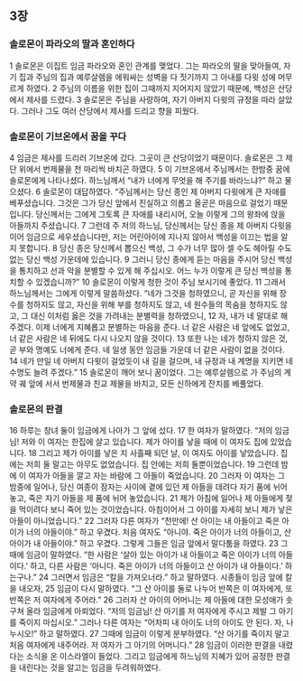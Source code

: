 ## 3장
### 솔로몬이 파라오의 딸과 혼인하다
1 솔로몬은 이집트 임금 파라오와 혼인 관계를 맺었다. 그는 파라오의 딸을 맞아들여, 자기 집과 주님의 집과 예루살렘을 에워싸는 성벽을 다 짓기까지 그 아내를 다윗 성에 머무르게 하였다.
2 주님의 이름을 위한 집이 그때까지 지어지지 않았기 때문에, 백성은 산당에서 제사를 드렸다.
3 솔로몬은 주님을 사랑하여, 자기 아버지 다윗의 규정을 따라 살았다. 그러나 그도 여러 산당에서 제사를 드리고 향을 피웠다.
### 솔로몬이 기브온에서 꿈을 꾸다
4 임금은 제사를 드리러 기브온에 갔다. 그곳이 큰 산당이었기 때문이다. 솔로몬은 그 제단 위에서 번제물을 천 마리씩 바치곤 하였다.
5 이 기브온에서 주님께서는 한밤중 꿈에 솔로몬에게 나타나셨다. 하느님께서 “내가 너에게 무엇을 해 주기를 바라느냐?” 하고 물으셨다.
6 솔로몬이 대답하였다. “주님께서는 당신 종인 제 아버지 다윗에게 큰 자애를 베푸셨습니다. 그것은 그가 당신 앞에서 진실하고 의롭고 올곧은 마음으로 걸었기 때문입니다. 당신께서는 그에게 그토록 큰 자애를 내리시어, 오늘 이렇게 그의 왕좌에 앉을 아들까지 주셨습니다.
7 그런데 주 저의 하느님, 당신께서는 당신 종을 제 아버지 다윗을 이어 임금으로 세우셨습니다만, 저는 어린아이에 지나지 않아서 백성을 이끄는 법을 알지 못합니다.
8 당신 종은 당신께서 뽑으신 백성, 그 수가 너무 많아 셀 수도 헤아릴 수도 없는 당신 백성 가운데에 있습니다.
9 그러니 당신 종에게 듣는 마음을 주시어 당신 백성을 통치하고 선과 악을 분별할 수 있게 해 주십시오. 어느 누가 이렇게 큰 당신 백성을 통치할 수 있겠습니까?”
10 솔로몬이 이렇게 청한 것이 주님 보시기에 좋았다.
11 그래서 하느님께서는 그에게 이렇게 말씀하셨다. “네가 그것을 청하였으니, 곧 자신을 위해 장수를 청하지도 않고, 자신을 위해 부를 청하지도 않고, 네 원수들의 목숨을 청하지도 않고, 그 대신 이처럼 옳은 것을 가려내는 분별력을 청하였으니,
12 자, 내가 네 말대로 해 주겠다. 이제 너에게 지혜롭고 분별하는 마음을 준다. 너 같은 사람은 네 앞에도 없었고, 너 같은 사람은 네 뒤에도 다시 나오지 않을 것이다.
13 또한 나는 네가 청하지 않은 것, 곧 부와 명예도 너에게 준다. 네 일생 동안 임금들 가운데 너 같은 사람이 없을 것이다.
14 네가 만일 네 아버지 다윗이 걸었듯이 내 길을 걸으며, 내 규정과 내 계명을 지키면 네 수명도 늘려 주겠다.”
15 솔로몬이 깨어 보니 꿈이었다. 그는 예루살렘으로 가 주님의 계약 궤 앞에 서서 번제물과 친교 제물을 바치고, 모든 신하에게 잔치를 베풀었다.
### 솔로몬의 판결
16 하루는 창녀 둘이 임금에게 나아가 그 앞에 섰다.
17 한 여자가 말하였다. “저의 임금님! 저와 이 여자는 한집에 살고 있습니다. 제가 아이를 낳을 때에 이 여자도 집에 있었습니다.
18 그리고 제가 아이를 낳은 지 사흘째 되던 날, 이 여자도 아이를 낳았습니다. 집에는 저희 둘 말고는 아무도 없었습니다. 집 안에는 저희 둘뿐이었습니다.
19 그런데 밤에 이 여자가 아들을 깔고 자는 바람에 그 아들이 죽었습니다.
20 그러자 이 여자는 그 밤중에 일어나, 당신 여종이 잠자는 사이에 곁에 있던 제 아들을 데려다 자기 품에 뉘어 놓고, 죽은 자기 아들을 제 품에 뉘어 놓았습니다.
21 제가 아침에 일어나 제 아들에게 젖을 먹이려다 보니 죽어 있는 것이었습니다. 아침이어서 그 아이를 자세히 보니 제가 낳은 아들이 아니었습니다.”
22 그러자 다른 여자가 “천만에! 산 아이는 내 아들이고 죽은 아이가 너의 아들이야.” 하고 우겼다. 처음 여자도 “아니야. 죽은 아이가 너의 아들이고, 산 아이가 내 아들이야.” 하고 우겼다. 그렇게 그들은 임금 앞에서 말다툼을 하였다.
23 그때에 임금이 말하였다. “한 사람은 ‘살아 있는 아이가 내 아들이고 죽은 아이가 너의 아들이다.’ 하고, 다른 사람은 ‘아니다. 죽은 아이가 너의 아들이고 산 아이가 내 아들이다.’ 하는구나.”
24 그러면서 임금은 “칼을 가져오너라.” 하고 말하였다. 시종들이 임금 앞에 칼을 내오자,
25 임금이 다시 말하였다. “그 산 아이를 둘로 나누어 반쪽은 이 여자에게, 또 반쪽은 저 여자에게 주어라.”
26 그러자 산 아이의 어머니는 제 아들에 대한 모성애가 솟구쳐 올라 임금에게 아뢰었다. “저의 임금님! 산 아기를 저 여자에게 주시고 제발 그 아기를 죽이지 마십시오.” 그러나 다른 여자는 “어차피 내 아이도 너의 아이도 안 된다. 자, 나누시오!” 하고 말하였다.
27 그때에 임금이 이렇게 분부하였다. “산 아기를 죽이지 말고 처음 여자에게 내주어라. 저 여자가 그 아기의 어머니다.”
28 임금이 이러한 판결을 내렸다는 소식을 온 이스라엘이 들었다. 그리고 임금에게 하느님의 지혜가 있어 공정한 판결을 내린다는 것을 알고는 임금을 두려워하였다.

